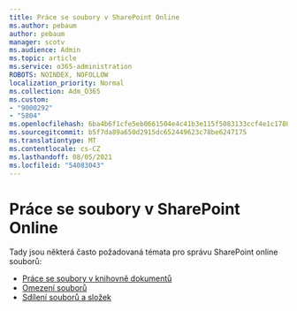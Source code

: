 ```yaml
---
title: Práce se soubory v SharePoint Online
ms.author: pebaum
author: pebaum
manager: scotv
ms.audience: Admin
ms.topic: article
ms.service: o365-administration
ROBOTS: NOINDEX, NOFOLLOW
localization_priority: Normal
ms.collection: Adm_O365
ms.custom:
- "9000292"
- "5804"
ms.openlocfilehash: 6ba4b6f1cfe5eb0661504e4c41b3e115f5083133ccf4e1c1780f0e6d8bad0462
ms.sourcegitcommit: b5f7da89a650d2915dc652449623c78be6247175
ms.translationtype: MT
ms.contentlocale: cs-CZ
ms.lasthandoff: 08/05/2021
ms.locfileid: "54083043"
---
```

# <a name="working-with-files-in-sharepoint-online"></a>Práce se soubory v SharePoint Online

Tady jsou některá často požadovaná témata pro správu SharePoint online souborů:

- [Práce se soubory v knihovně dokumentů](https://support.microsoft.com/office/a9d89171-1673-4892-9dd2-1ca52037dea2)
- [Omezení souborů](https://support.office.com/article/invalid-file-names-and-file-types-in-onedrive-and-sharepoint-64883a5d-228e-48f5-b3d2-eb39e07630fa)
- [Sdílení souborů a složek](https://support.office.com/article/share-sharepoint-files-or-folders-1fe37332-0f9a-4719-970e-d2578da4941c)
